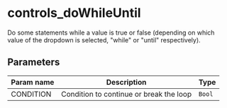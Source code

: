 controls_doWhileUntil
===========

Do some statements while a value is true or false (depending on which value of the dropdown is selected, "while" or "until" respectively).

Parameters
----------

| Param name | Description | Type     |
 ------------|-------------|----------
| CONDITION     | Condition to continue or break the loop | `Bool` |
